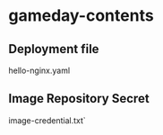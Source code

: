 # gameday-contents

## Deployment file

hello-nginx.yaml

## Image Repository Secret

image-credential.txt`

